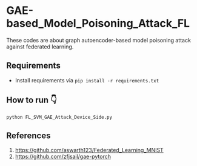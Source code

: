 # GAE-based_Model_Poisoning_Attack_FL
These codes are about graph autoencoder-based model poisoning attack against federated learning.

## Requirements
- Install requirements via  `pip install -r requirements.txt`


## How to run :point_down:
```
python FL_SVM_GAE_Attack_Device_Side.py 

```


## References
1. https://github.com/aswarth123/Federated_Learning_MNIST
2. https://github.com/zfjsail/gae-pytorch


